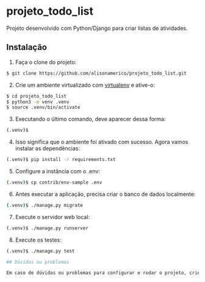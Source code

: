 # projeto_todo_list
Projeto desenvolvido com Python/Django para criar listas de atividades.


## Instalação

1. Faça o clone do projeto:

```bash
$ git clone https://github.com/alisonamerico/projeto_todo_list.git
```

2. Crie um ambiente virtualizado com [virtualenv]() e ative-o:

```bash
$ cd projeto_todo_list
$ python3 -m venv .venv
$ source .venv/bin/activate
```

3. Executando o último comando, deve aparecer dessa forma:

```bash
(.venv)$
```

4. Isso significa que o ambiente foi ativado com sucesso. Agora vamos instalar as dependências:

```bash
(.venv)$ pip install -r requirements.txt
```

5. Configure a instância com o .env:

```bash
(.venv)$ cp contrib/env-sample .env
```

6. Antes executar a aplicação, precisa criar o banco de dados localmente:

```bash
(.venv)$ ./manage.py migrate
```

7. Execute o servidor web local:

```bash
(.venv)$ ./manage.py runserver
```

8. Execute os testes:

```bash
(.venv)$ ./manage.py test

## Dúvidas ou problemas

Em caso de dúvidas ou problemas para configurar e rodar o projeto, crie uma [Issue](https://github.com/alisonamerico/projeto_todo_list/issues) nesse repositório.

